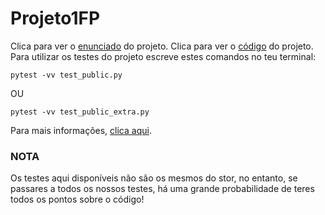 # Projeto1FP

Clica para ver o [enunciado](https://github.com/DuarteCruz6/Projeto1FP/blob/main/FP-2023-P1.pdf) do projeto.
Clica para ver o [código](https://github.com/DuarteCruz6/Projeto1FP/blob/main/projeto.py) do projeto.
Para utilizar os testes do projeto escreve estes comandos no teu terminal:
```
pytest -vv test_public.py
```
OU 
```
pytest -vv test_public_extra.py
```
Para mais informações, [clica aqui](https://docs.pytest.org/en/7.4.x/getting-started.html).

### NOTA
Os testes aqui disponíveis não são os mesmos do stor, no entanto, se passares a todos os nossos testes, há uma grande probabilidade de teres todos os pontos sobre o código!
